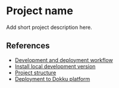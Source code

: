 # Project name

Add short project description here.

## References

* [Development and deployment workflow](docs/development-workflow.md)
* [Install local development version](docs/local.md)
* [Project structure](docs/project-structure.md)
* [Deployment to Dokku platform](docs/dokku.md)
